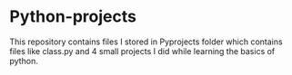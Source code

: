 # Python-projects
This repository contains files I stored in Pyprojects folder which contains files like class.py and 4 small projects I did while learning the basics of python.
